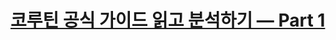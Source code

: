 # [코루틴 공식 가이드 읽고 분석하기 — Part 1](https://myungpyo.medium.com/reading-coroutine-official-guide-thoroughly-part-1-98f6e792bd5b)
